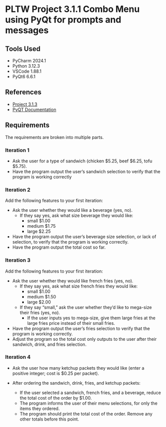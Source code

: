 # PLTW Project 3.1.1 Combo Menu using PyQt for prompts and messages
## Tools Used
* PyCharm 2024.1
* Python 3.12.3
* VSCode 1.88.1
* PyQt6 6.6.1
## References
* [Project 3.1.3](https://pltw.read.inkling.com/a/b/71ce293152cf4873b7395f3d59c64a57/p/667ce0d0f6bf463a8c2a3bcb4c2aa687)
* [PyQT Documentation](https://www.riverbankcomputing.com/static/Docs/PyQt6/                                                                                                                                         )
## Requirements
The requirements are broken into multiple parts.
### Iteration 1
* Ask the user for a type of sandwich (chicken $5.25, beef $6.25, tofu $5.75).
* Have the program output the user’s sandwich selection to verify that the program is working correctly
### Iteration 2
Add the following features to your first iteration:

* Ask the user whether they would like a beverage (yes, no).
  *   If they say yes, ask what size beverage they would like:
      * small $1.00
      * medium $1.75
      * large $2.25
* Have the program output the user’s beverage size selection, or lack of selection, to verify that the program is working correctly.
* Have the program output the total cost so far.
### Iteration 3
Add the following features to your first iteration:

 * Ask the user whether they would like french fries (yes, no).
   * If they say yes, ask what size french fries they would like:
     * small $1.00
     * medium $1.50
     * large $2.00
   * If they say “small,” ask the user whether they’d like to mega-size their fries (yes, no). 
     * If the user inputs yes to mega-size, give them large fries at the large fries price instead of their small fries.
* Have the program output the user’s fries selection to verify that the program is working correctly.
* Adjust the program so the total cost only outputs to the user after their sandwich, drink, and fries selection.
### Iteration 4
* Ask the user how many ketchup packets they would like (enter a positive integer; cost is $0.25 per packet).

* After ordering the sandwich, drink, fries, and ketchup packets:
  * If the user selected a sandwich, french fries, and a beverage, reduce the total cost of the order by $1.00.
  * The program informs the user of their menu selections, for only the items they ordered. 
  * The program should print the total cost of the order. Remove any other totals before this point.
